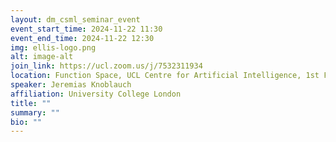 ```yaml
---
layout: dm_csml_seminar_event
event_start_time: 2024-11-22 11:30
event_end_time: 2024-11-22 12:30
img: ellis-logo.png
alt: image-alt
join_link: https://ucl.zoom.us/j/7532311934
location: Function Space, UCL Centre for Artificial Intelligence, 1st Floor, 90 High Holborn, London WC1V 6BH
speaker: Jeremias Knoblauch
affiliation: University College London
title: ""
summary: ""
bio: ""
---
```

